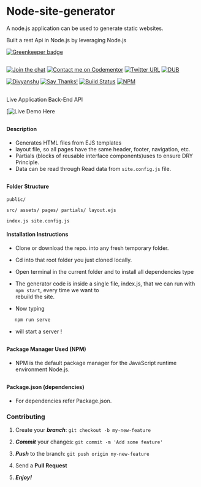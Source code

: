 # Node-site-generator
A node.js application can be used to generate static websites.

Built a rest Api in Node.js by leveraging Node.js

[![Greenkeeper badge](https://badges.greenkeeper.io/divyanshu-rawat/A-Rest-Api.svg)](https://greenkeeper.io/)

##

[![Join the chat](https://img.shields.io/badge/gitter-join%20chat%20%E2%86%92-brightgreen.svg)](https://gitter.im/divyanshu001)
[![Contact me on Codementor](https://cdn.codementor.io/badges/contact_me_github.svg)](https://www.codementor.io/divyanshurawat?utm_source=github&utm_medium=button&utm_term=divyanshurawat&utm_campaign=github)
[![Twitter URL](https://img.shields.io/twitter/url/http/shields.io.svg?style=social)](https://twitter.com/r46956)
[![DUB](https://img.shields.io/dub/l/vibe-d.svg?style=flat)](https://divyanshu.mit-license.org/)

[![Divyanshu](https://img.shields.io/badge/divyanshu-owner-brightgreen.svg?style=flat)](http://www.divyanshurawat.in)
[![Say Thanks!](https://img.shields.io/badge/Say%20Thanks-!-1EAEDB.svg)](https://saythanks.io/to/divyanshu-rawat)
[![Build Status](https://travis-ci.org/divyanshu-rawat/JS-Testing.svg?branch=master)](https://travis-ci.org/divyanshu-rawat/JS-Testing)
[![NPM](https://img.shields.io/badge/npm-v3.10.10-blue.svg)](https://www.npmjs.com/package/npm)

##

Live Application Back-End API 

[![Live Demo Here](https://node-site-generator.herokuapp.com/)

##

#### Description 
* Generates HTML files from EJS templates
* layout file, so all pages have the same header, footer, navigation, etc.
* Partials (blocks of reusable interface components)uses to ensure DRY Principle.
* Data can be read through Read data from ``site.config.js`` file.


##

#### Folder Structure

``
  public/
``

``
src/
  assets/
  pages/
  partials/
  layout.ejs
``

``
index.js
site.config.js
``

#### Installation Instructions

* Clone or download the repo. into any fresh temporary folder.

* Cd into that root folder you just cloned locally.

* Open terminal in the current folder and to install all dependencies type 

* The generator code is inside a single file, index.js, that we can run with `` npm start ``, every time we want to       
  rebuild the site.

* Now typing 

```javascript
   npm run serve
```

* will start a server !

##

#### Package Manager Used (NPM)

* NPM is the default package manager for the JavaScript runtime environment Node.js.

##

#### Package.json (dependencies)
  
* For dependencies refer Package.json.


### Contributing

1. Create your **_branch_**: `git checkout -b my-new-feature`

2. **_Commit_** your changes: `git commit -m 'Add some feature'`

3. **_Push_** to the branch: `git push origin my-new-feature`

4. Send a **Pull Request**

5. **_Enjoy!_**

##


